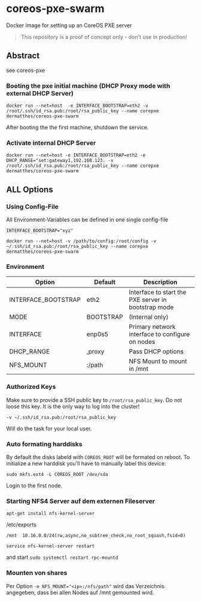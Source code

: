 # coreos-pxe-swarm
Docker image for setting up an CoreOS PXE server 

> This repository is a proof of concept only - don't use in production!
>

## Abstract

see coreos-pxe

### Booting the pxe initial machine (DHCP Proxy mode with external DHCP Server) 

```
docker run --net=host  -e INTERFACE_BOOTSTRAP=eth2 -v /root/.ssh/id_rsa.pub:/root/rsa_public_key --name corepxe dermatthes/coreos-pxe-swarm
```

After booting the the first machine, shutdown the service. 
 
### Activate internal DHCP Server

```
docker run --net=host -e INTERFACE_BOOTSTRAP=eth2 -e DHCP_RANGE="set:gateway1,192.168.123. -v /root/.ssh/id_rsa.pub:/root/rsa_public_key --name corepxe dermatthes/coreos-pxe-swarm
```


## ALL Options


### Using Config-File

All Environment-Variables can be defined in one single config-file

```
INTERFACE_BOOTSTRAP="xyz"

```

```
docker run --net=host -v /path/to/config:/root/config -v ~/.ssh/id_rsa.pub:/root/rsa_public_key --name corepxe dermatthes/coreos-pxe-swarm
```


### Environment

| Option              | Default           | Description                                           |
|---------------------|-------------------|-------------------------------------------------------|
| INTERFACE_BOOTSTRAP | eth2              | Interface to start the PXE server in bootstrap mode   |
| MODE                | BOOTSTRAP         | (Internal only)                                       |
| INTERFACE           | enp0s5            | Primary network interface to configure on nodes       |
| DHCP_RANGE          | <myip>,proxy      | Pass DHCP options                                     |
| NFS_MOUNT           | <ip>:/path        | NFS Mount to mount in /mnt                            |

### Authorized Keys

Make sure to provide a SSH public key to `/root/rsa_public_key`. Do not 
loose this key. It is the only way to log into the cluster!

```
-v ~/.ssh/id_rsa.pub:/root/rsa_public_key
```
Will do the task for your local user.



### Auto formating harddisks

By default the disks labeld with `COREOS_ROOT` will be formated 
 on reboot. To initialize a new harddisk you'll have to manually
 label this device:

```
sudo mkfs.ext4 -L COREOS_ROOT /dev/sda
```

Login to the first node.


### Starting NFS4 Server auf dem externen Fileserver

```
apt-get install nfs-kernel-server
```

/etc/exports
```
/mnt  10.16.0.0/24(rw,async,no_subtree_check,no_root_squash,fsid=0)
```


```
service nfs-kernel-server restart
```

and start `sudo systemctl restart rpc-mountd`


### Mounten von shares

Per Option `-e NFS_MOUNT="<ip>:/nfs/path"` wird das Verzeichnis 
angegeben, dass bei allen Nodes auf /mnt gemounted wird.